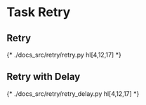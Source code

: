 # Task Retry

## Retry

{* ./docs_src/retry/retry.py hl[4,12,17] *}

## Retry with Delay

{* ./docs_src/retry/retry_delay.py hl[4,12,17] *}
